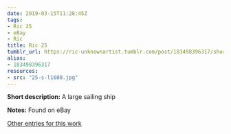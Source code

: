 ```yaml
---
date: 2019-03-15T11:28:45Z
tags:
- Ric 25
- eBay
- Ric
title: Ric 25
tumblr_url: https://ric-unknownartist.tumblr.com/post/183498396317/short-description-sailing-ship-notes-found-on
alias:
- 183498396317
resources:
- src: "25-s-l1600.jpg"
---
```


**Short description:** A large sailing ship

**Notes:** Found on eBay

[Other entries for this work](/tags/ric-25)

